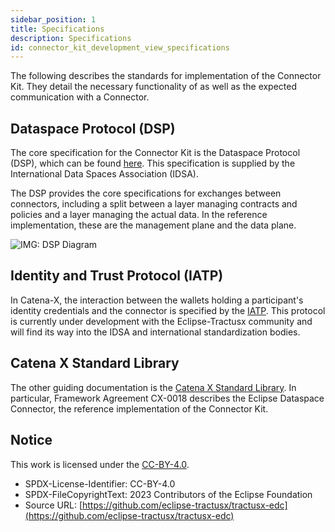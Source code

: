 ```yaml
---
sidebar_position: 1
title: Specifications
description: Specifications
id: connector_kit_development_view_specifications
---
```


The following describes the standards for implementation of the Connector Kit.
They detail the necessary functionality of as well as the expected communication with a Connector.

## Dataspace Protocol (DSP)

The core specification for the Connector Kit is the Dataspace Protocol (DSP), which can be found [here](https://docs.internationaldataspaces.org/ids-knowledgebase/v/dataspace-protocol/overview/readme).
This specification is supplied by the International Data Spaces Association (IDSA).

The DSP provides the core specifications for exchanges between connectors, including a split between a layer managing contracts and policies and a layer managing the actual data.
In the reference implementation, these are the management plane and the data plane.

![IMG: DSP Diagram](https://1597595229-files.gitbook.io/~/files/v0/b/gitbook-x-prod.appspot.com/o/spaces%2FlnGZQUB3A7aTQkUjaEA4%2Fuploads%2Fgit-blob-fb75be575f63a8e65f3e14563607363f52daf352%2FProtocolOverview.png?alt=media)

## Identity and Trust Protocol (IATP)

In Catena-X, the interaction between the wallets holding a participant's identity credentials and the connector is
specified by the [IATP](https://github.com/eclipse-tractusx/identity-trust). This protocol is currently under development with the Eclipse-Tractusx community and will find
its way into the IDSA and international standardization bodies.

## Catena X Standard Library

The other guiding documentation is the [Catena X Standard Library](https://catena-x.net/en/standard-library).
In particular, Framework Agreement CX-0018 describes the Eclipse Dataspace Connector, the reference implementation of the Connector Kit.

## Notice

This work is licensed under the [CC-BY-4.0](https://creativecommons.org/licenses/by/4.0/legalcode).

- SPDX-License-Identifier: CC-BY-4.0
- SPDX-FileCopyrightText: 2023 Contributors of the Eclipse Foundation
- Source URL: [https://github.com/eclipse-tractusx/tractusx-edc](https://github.com/eclipse-tractusx/tractusx-edc)

